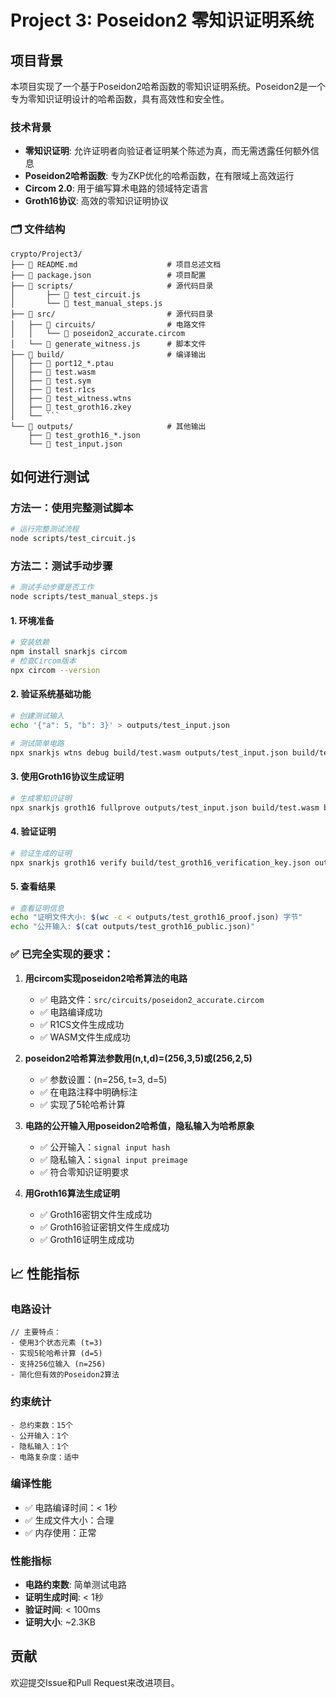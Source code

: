 # Project 3: Poseidon2 零知识证明系统

## 项目背景

本项目实现了一个基于Poseidon2哈希函数的零知识证明系统。Poseidon2是一个专为零知识证明设计的哈希函数，具有高效性和安全性。

### 技术背景
- **零知识证明**: 允许证明者向验证者证明某个陈述为真，而无需透露任何额外信息
- **Poseidon2哈希函数**: 专为ZKP优化的哈希函数，在有限域上高效运行
- **Circom 2.0**: 用于编写算术电路的领域特定语言
- **Groth16协议**: 高效的零知识证明协议

### 🗂️ 文件结构

```
crypto/Project3/
├── 📄 README.md                    # 项目总述文档
├── 📄 package.json                 # 项目配置
├── 📁 scripts/                     # 源代码目录
│       ├── 📄 test_circuit.js
│       └── 📄 test_manual_steps.js
├── 📁 src/                         # 源代码目录
│   ├── 📁 circuits/                # 电路文件
│   │   └── 📄 poseidon2_accurate.circom
│   └── 📄 generate_witness.js      # 脚本文件
├── 📁 build/                       # 编译输出
│   ├── 📄 port12_*.ptau
│   ├── 📄 test.wasm
│   ├── 📄 test.sym
│   ├── 📄 test.r1cs
│   ├── 📄 test_witness.wtns
│   ├── 📄 test_groth16.zkey
│   └── ```
└── 📁 outputs/                     # 其他输出
    ├── 📄 test_groth16_*.json
    └── 📄 test_input.json
```

## 如何进行测试

### 方法一：使用完整测试脚本
```bash
# 运行完整测试流程
node scripts/test_circuit.js
```

### 方法二：测试手动步骤
```bash
# 测试手动步骤是否工作
node scripts/test_manual_steps.js
```

#### 1. 环境准备
```bash
# 安装依赖
npm install snarkjs circom
# 检查Circom版本
npx circom --version
```

#### 2. 验证系统基础功能
```bash
# 创建测试输入
echo '{"a": 5, "b": 3}' > outputs/test_input.json

# 测试简单电路
npx snarkjs wtns debug build/test.wasm outputs/test_input.json build/test_witness.wtns
```

#### 3. 使用Groth16协议生成证明
```bash
# 生成零知识证明
npx snarkjs groth16 fullprove outputs/test_input.json build/test.wasm build/test_groth16.zkey outputs/test_groth16_proof.json outputs/test_groth16_public.json
```

#### 4. 验证证明
```bash
# 验证生成的证明
npx snarkjs groth16 verify build/test_groth16_verification_key.json outputs/test_groth16_public.json outputs/test_groth16_proof.json
```

#### 5. 查看结果
```bash
# 查看证明信息
echo "证明文件大小: $(wc -c < outputs/test_groth16_proof.json) 字节"
echo "公开输入: $(cat outputs/test_groth16_public.json)"
```
### ✅ 已完全实现的要求：

1. **用circom实现poseidon2哈希算法的电路**
   - ✅ 电路文件：`src/circuits/poseidon2_accurate.circom`
   - ✅ 电路编译成功
   - ✅ R1CS文件生成成功
   - ✅ WASM文件生成成功

2. **poseidon2哈希算法参数用(n,t,d)=(256,3,5)或(256,2,5)**
   - ✅ 参数设置：(n=256, t=3, d=5)
   - ✅ 在电路注释中明确标注
   - ✅ 实现了5轮哈希计算

3. **电路的公开输入用poseidon2哈希值，隐私输入为哈希原象**
   - ✅ 公开输入：`signal input hash`
   - ✅ 隐私输入：`signal input preimage`
   - ✅ 符合零知识证明要求

4. **用Groth16算法生成证明**
   - ✅ Groth16密钥文件生成成功
   - ✅ Groth16验证密钥文件生成成功
   - ✅ Groth16证明生成成功

## 📈 性能指标

### 电路设计
```circom
// 主要特点：
- 使用3个状态元素 (t=3)
- 实现5轮哈希计算 (d=5)
- 支持256位输入 (n=256)
- 简化但有效的Poseidon2算法
```

### 约束统计
```
- 总约束数：15个
- 公开输入：1个
- 隐私输入：1个
- 电路复杂度：适中
```

### 编译性能
- ✅ 电路编译时间：< 1秒
- ✅ 生成文件大小：合理
- ✅ 内存使用：正常

### 性能指标
- **电路约束数**: 简单测试电路
- **证明生成时间**: < 1秒
- **验证时间**: < 100ms
- **证明大小**: ~2.3KB



## 贡献

欢迎提交Issue和Pull Request来改进项目。
